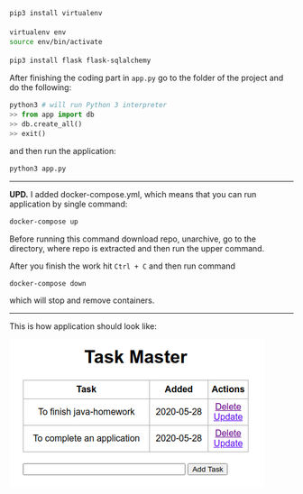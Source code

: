 ```bash
pip3 install virtualenv

virtualenv env
source env/bin/activate

pip3 install flask flask-sqlalchemy
```

After finishing the coding part in `app.py` go to the folder of the project and do the following:

```py
python3 # will run Python 3 interpreter
>> from app import db
>> db.create_all()
>> exit()
```

and then run the application:
```bash
python3 app.py
```

---

**UPD.** I added docker-compose.yml, which means that you can run application by single command:
```bash
docker-compose up
```

Before running this command download repo, unarchive, go to the directory, where repo is extracted and then run the upper command.

After you finish the work hit `Ctrl + C` and then run command

```bash
docker-compose down
```
which will stop and remove containers.

---

This is how application should look like:

![There should be an image...](https://github.com/MrHakimov/flask-introduction/blob/master/static/img/image.png)